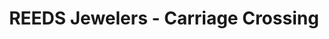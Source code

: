 ---
title: "REEDS Jewelers - Carriage Crossing"
url: /collierville/reeds-jewelers-carriage-crossing/
shop: Schmuck
---